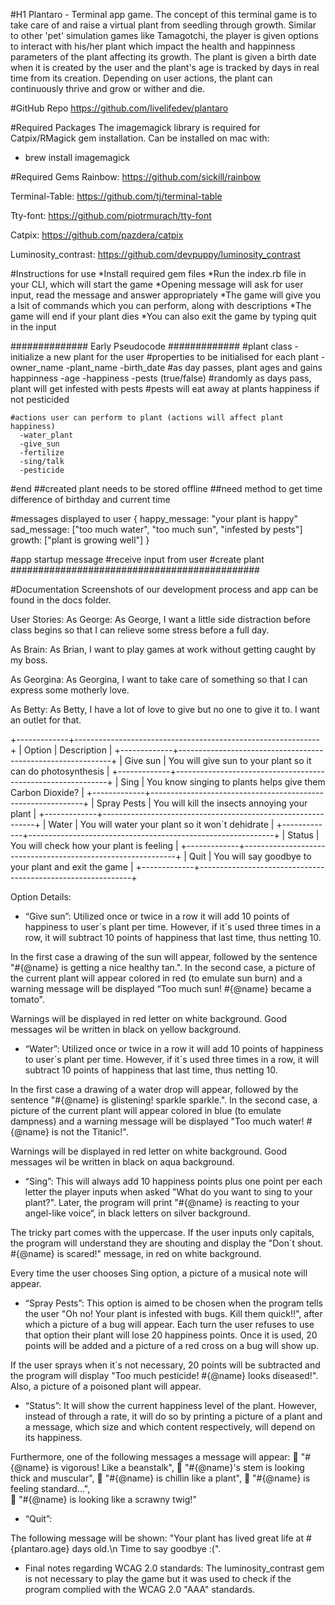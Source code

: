#H1 Plantaro - Terminal app game.
The concept of this terminal game is to take care of and raise a virtual plant from seedling through growth. Similar to other 'pet' simulation games like Tamagotchi, the player is given options to interact with his/her plant which impact the health and happinness parameters of the plant affecting its growth. The plant is given a birth date when it is created by the user and the plant's age is tracked by days in real time from its creation. Depending on user actions, the plant can continuously thrive and grow or wither and die.


#GitHub Repo
  https://github.com/livelifedev/plantaro


#Required Packages
  The imagemagick library is required for Catpix/RMagick gem installation.
  Can be installed on mac with:
  - brew install imagemagick


#Required Gems
  Rainbow:
    https://github.com/sickill/rainbow

  Terminal-Table:
    https://github.com/tj/terminal-table

  Tty-font:
    https://github.com/piotrmurach/tty-font

  Catpix:
    https://github.com/pazdera/catpix

  Luminosity_contrast:
    https://github.com/devpuppy/luminosity_contrast

#Instructions for use
  *Install required gem files
  *Run the index.rb file in your CLI, which will start the game
  *Opening message will ask for user input, read the message and answer appropriately
  *The game will give you a lsit of commands which you can perform, along with descriptions
  *The game will end if your plant dies
  *You can also exit the game by typing quit in the input


############## Early Pseudocode #############
  #plant class - initialize a new plant for the user
    #properties to be initialised for each plant
      -owner_name
      -plant_name
      -birth_date #as day passes, plant ages and gains happinness
      -age
      -happiness
      -pests (true/false) 
          #randomly as days pass, plant will get infested with pests
          #pests will eat away at plants happiness if not pesticided

    #actions user can perform to plant (actions will affect plant happiness)
      -water_plant
      -give_sun
      -fertilize
      -sing/talk
      -pesticide
  #end
    ##created plant needs to be stored offline
    ##need method to get time difference of birthday and current time

  #messages displayed to user {
    happy_message: "your plant is happy"
    sad_message: ["too much water", "too much sun", "infested by pests"]
    growth: ["plant is growing well"]
  }
  
  #app startup message
  #receive input from user
  #create plant
#############################################


#Documentation
Screenshots of our development process and app can be found in the docs folder.

  User Stories:
  As George:
  As George, I want a little side distraction before class begins so that I can relieve some stress before a full day.

  As Brain:
  As Brian, I want to play games at work without getting caught by my boss.

  As Georgina:
  As Georgina, I want to take care of something so that I can express some motherly love.

  As Betty:
  As Betty, I have a lot of love to give but no one to give it to. I want an outlet for that.

 
+-------------+-------------------------------------------------------------+
| Option      | Description                                                 |
+-------------+-------------------------------------------------------------+
| Give sun    | You will give sun to your plant so it can do photosynthesis |
+-------------+-------------------------------------------------------------+
| Sing        | You know singing to plants helps give them Carbon Dioxide?  |
+-------------+-------------------------------------------------------------+
| Spray Pests | You will kill the insects annoying your plant               |
+-------------+-------------------------------------------------------------+
| Water       | You will water your plant so it won´t dehidrate             |
+-------------+-------------------------------------------------------------+
| Status      | You will check how your plant is feeling                    |
+-------------+-------------------------------------------------------------+
| Quit        | You will say goodbye to your plant and exit the game        |
+-------------+-------------------------------------------------------------+

Option Details:

  -	“Give sun”: 
  Utilized once or twice in a row it will add 10 points of happiness to user´s plant per time. However, if it´s used three times in a row, it will subtract 10 points of happiness that last time, thus netting 10.

  In the first case a drawing of the sun will appear, followed by the sentence "#{@name} is getting a nice healthy tan.". In the second case, a picture of the current plant will appear colored in red (to emulate sun burn) and a warning message will be displayed “Too much sun! #{@name} became a tomato".

  Warnings will be displayed in red letter on white background. Good messages wil be written in black on yellow background.

  -	“Water”:
  Utilized once or twice in a row it will add 10 points of happiness to user´s plant per time. However, if it´s used three times in a row, it will subtract 10 points of happiness that last time, thus netting 10.

  In the first case a drawing of a water drop will appear, followed by the sentence "#{@name} is glistening! sparkle sparkle.". In the second case, a picture of the current plant will appear colored in blue (to emulate dampness) and a warning message will be displayed "Too much water! #{@name} is not the Titanic!".

  Warnings will be displayed in red letter on white background. Good messages wil be written in black on aqua background.

  -	“Sing”:
  This will always add 10 happiness points plus one point per each letter the player inputs when asked "What do you want to sing to your plant?". Later, the program will print "#{@name} is reacting to your angel-like voice“, in black letters on silver background.

  The tricky part comes with the uppercase. If the user inputs only capitals, the program will understand they are shouting and display the "Don´t shout. #{@name} is scared!" message, in red on white background.

  Every time the user chooses Sing option, a picture of a musical note will appear.
  
  -	“Spray Pests”:
  This option is aimed to be chosen when the program tells the user "Oh no! Your plant is infested with bugs. Kill them quick!!", after which a picture of a bug will appear. Each turn the user refuses to use that option their plant will lose 20 happiness points. Once it is used, 20 points will be added and a picture of a red cross on a bug will show up.

  If the user sprays when it´s not necessary, 20 points will be subtracted and the program will display "Too much pesticide! #{@name} looks diseased!". Also, a picture of a poisoned plant will appear.

  -	“Status”:
  It will show the current happiness level of the plant. However, instead of through a rate, it will do so by printing a picture of a plant and a message, which size and which content respectively, will depend on its happiness.

  Furthermore, one of the following messages a message will appear:
  	"#{@name} is vigorous! Like a beanstalk", 
  	"#{@name}'s stem is looking thick and muscular", 
  	"#{@name} is chillin like a plant",
  	"#{@name} is feeling standard...",  
  	"#{@name} is looking like a scrawny twig!"

  -	“Quit”:

  The following message will be shown: "Your plant has lived great life at #{plantaro.age} days old.\n    Time to say goodbye :(".

- Final notes regarding WCAG 2.0 standards:
The luminosity_contrast gem is not necessary to play the game but it was used to check if the program complied with the WCAG 2.0 "AAA" standards.

